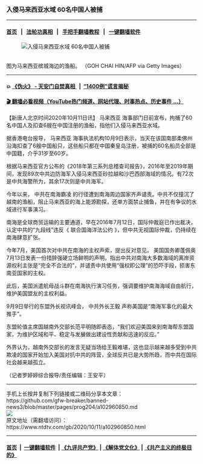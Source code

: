 ### 入侵马来西亚水域 60名中国人被捕
------------------------

#### [首页](https://github.com/gfw-breaker/banned-news3/blob/master/README.md) &nbsp;&nbsp;|&nbsp;&nbsp; [法轮功真相](https://github.com/begood0513/basic/blob/master/README.md)  &nbsp;&nbsp;|&nbsp;&nbsp; [手把手翻墙教程](https://github.com/gfw-breaker/guides/wiki)  &nbsp;&nbsp;|&nbsp;&nbsp; [一键翻墙软件](https://github.com/gfw-breaker/nogfw/blob/master/README.md)  



<div><div class="featured_image">
 <figure>
  <img alt="入侵马来西亚水域 60名中国人被捕" src="https://i.ntdtv.com/assets/uploads/2020/10/GettyImages-1214295976-800x450.jpg"/>
 </figure><br/>
 <span class="caption">
  图为马来西亚槟城海边的渔船。 （GOH CHAI HIN/AFP via Getty Images）
 </span>
</div>
</div><hr/>

#### 💥 [《伪火》 - 天安门自焚真相 ](http://158.247.195.190:10000/videos/blog/weihuo.html)&nbsp; |&nbsp; [“1400例”谎言揭秘  ](http://158.247.195.190:10000/videos/blog/jiexi1400.html)

#### [ 🎬  翻墙必看视频（YouTube热门频道、网站代理、时事热点、历史事件 ...）](https://github.com/gfw-breaker/links/blob/master/banned.md)

<div><div class="post_content" itemprop="articleBody">
 <p>
  【新唐人北京时间2020年10月11日讯】
  <ok href="https://www.ntdtv.com/gb/马来西亚.htm">
   马来西亚
  </ok>
  海事部门日前宣布，拘捕了60名中国人及扣查6艘在中国注册的渔船，指他们入侵马来西亚水域。
 </p>
 <p>
  据香港电台报导，
  <ok href="https://www.ntdtv.com/gb/马来西亚.htm">
   马来西亚
  </ok>
  海事执法机构10月9日表示，当天在该国南部柔佛州沿海扣查了6艘中国船只，这些船只都在中国秦皇岛注册，被捕的60名船员全部是中国籍，介乎31岁至60岁。
 </p>
 <p>
  根据马来西亚官方公布的《2018年第三系列总稽查司报告》，2016年至2019年期间，发现89次中共边防海军入侵马来西亚砂拉越和沙巴西部海域的情况。有72次是中共海警所为，其余17次则是中共海军。
 </p>
 <p>
  今年以来，
  <ok href="https://www.ntdtv.com/gb/中共在南海霸凌.htm">
   中共在南海霸凌
  </ok>
  的行径遭到南海周边国家齐声谴责。中共不仅撞沉了越南的渔船，阻止马来西亚的海上能源勘探，还单方面禁止捕鱼，并在有争议的水域进行军事演习。
 </p>
 <p>
  南海是全球商贸运输的主要通道，早在2016年7月12日，国际仲裁庭已作出裁决，认定中共的“九段线”违反《
  <ok href="https://www.ntdtv.com/gb/联合国海洋法公约.htm">
   联合国海洋法公约
  </ok>
  》，但中共无视国际仲裁，仍持续在南海肆意扩张。
 </p>
 <p>
  今年7月，美国首次对中共在南海的主权声索，提出反对意见。
  <ok href="https://www.ntdtv.com/gb/美国国务卿蓬佩奥.htm">
   美国国务卿蓬佩奥
  </ok>
  7月13日发表一份措辞强硬立场鲜明的声明，指出中共对南海大多数海域的离岸资源权利主张是“完全不合法的”，并谴责中共使用“强权即公理”的恐吓手段，损害东南亚国家的主权。
 </p>
 <p>
  此后，美国派遣航母战斗群在南海执行演习任务，强调要维护南海海域自由航行，维护美国盟友的主权利益。
 </p>
 <p>
  9月9日举行的东盟外长视讯峰会，
  <ok href="https://www.ntdtv.com/gb/中共外长王毅.htm">
   中共外长王毅
  </ok>
  声称美国是“南海军事化的最大推手”。
 </p>
 <p>
  东盟轮值主席国越南外交部长范平明随即表态，“我们欢迎美国来到南海帮东盟国家，为维护区域和平、稳定与发展做出建设性贡献和迅速的反应。”
 </p>
 <p>
  外界认为，越南外交部长的发言无疑当场给王毅难堪，这也显示越来越多受到中共欺凌的国家开始加入美国对抗中共的阵营，全球反共已是大势所趋，而中共在国际社会越来越孤立。
 </p>
 <p>
  （记者罗婷婷综合报导/责任编辑：王安平）
 </p>
 <div class="single_ad">
 </div>
</div>
</div>
<hr/>
手机上长按并复制下列链接或二维码分享本文章：<br/>
https://github.com/gfw-breaker/banned-news3/blob/master/pages/prog204/a102960850.md <br/>
<a href='https://github.com/gfw-breaker/banned-news3/blob/master/pages/prog204/a102960850.md'><img src='https://github.com/gfw-breaker/banned-news3/blob/master/pages/prog204/a102960850.md.png'/></a> <br/>
原文地址（需翻墙访问）：https://www.ntdtv.com/gb/2020/10/11/a102960850.html


------------------------
#### [首页](https://github.com/gfw-breaker/banned-news3/blob/master/README.md) &nbsp;|&nbsp; [一键翻墙软件](https://github.com/gfw-breaker/nogfw/blob/master/README.md) &nbsp;| [《九评共产党》](https://github.com/gfw-breaker/9ping.md/blob/master/README.md#九评之一评共产党是什么) | [《解体党文化》](https://github.com/gfw-breaker/jtdwh.md/blob/master/README.md) | [《共产主义的终极目的》](https://github.com/gfw-breaker/gczydzjmd.md/blob/master/README.md)


<img src='http://gfw-breaker.win/banned-news3/pages/prog204/a102960850.md' width='0px' height='0px'/>
